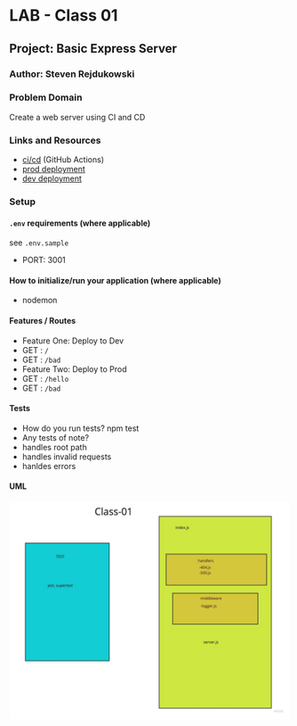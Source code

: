 # LAB - Class 01

## Project: Basic Express Server

### Author: Steven Rejdukowski

### Problem Domain

Create a web server using CI and CD

### Links and Resources

- [ci/cd](https://github.com/Stevenrej/server-deployment-practice/actions) (GitHub Actions)
- [prod deployment](https://server-practice-prod.onrender.com/)
- [dev deployment](https://server-practice-dev.onrender.com/)

### Setup

#### `.env` requirements (where applicable)

see `.env.sample`

- PORT: 3001


#### How to initialize/run your application (where applicable)

- nodemon

#### Features / Routes

- Feature One: Deploy to Dev
- GET : `/`
- GET : `/bad`
- Feature Two: Deploy to Prod
- GET : `/hello`
- GET : `/bad`



#### Tests

- How do you run tests?
npm test
- Any tests of note?
- handles root path
- handles invalid requests
- hanldes errors

#### UML

![UML](./class1lab.jpeg)
